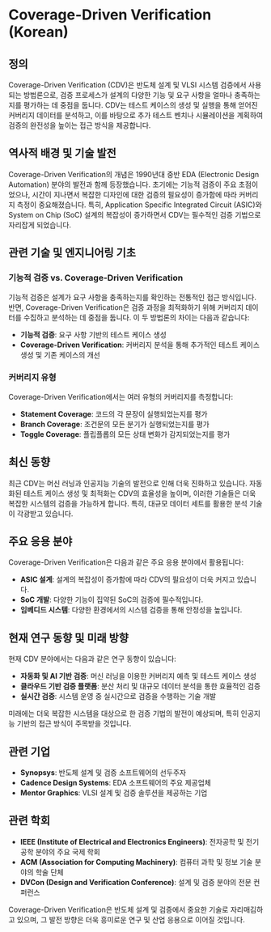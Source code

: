 # Coverage-Driven Verification (Korean)

## 정의

Coverage-Driven Verification (CDV)은 반도체 설계 및 VLSI 시스템 검증에서 사용되는 방법론으로, 검증 프로세스가 설계의 다양한 기능 및 요구 사항을 얼마나 충족하는지를 평가하는 데 중점을 둡니다. CDV는 테스트 케이스의 생성 및 실행을 통해 얻어진 커버리지 데이터를 분석하고, 이를 바탕으로 추가 테스트 벤치나 시뮬레이션을 계획하여 검증의 완전성을 높이는 접근 방식을 제공합니다.

## 역사적 배경 및 기술 발전

Coverage-Driven Verification의 개념은 1990년대 중반 EDA (Electronic Design Automation) 분야의 발전과 함께 등장했습니다. 초기에는 기능적 검증이 주요 초점이었으나, 시간이 지나면서 복잡한 디자인에 대한 검증의 필요성이 증가함에 따라 커버리지 측정이 중요해졌습니다. 특히, Application Specific Integrated Circuit (ASIC)와 System on Chip (SoC) 설계의 복잡성이 증가하면서 CDV는 필수적인 검증 기법으로 자리잡게 되었습니다.

## 관련 기술 및 엔지니어링 기초

### 기능적 검증 vs. Coverage-Driven Verification

기능적 검증은 설계가 요구 사항을 충족하는지를 확인하는 전통적인 접근 방식입니다. 반면, Coverage-Driven Verification은 검증 과정을 최적화하기 위해 커버리지 데이터를 수집하고 분석하는 데 중점을 둡니다. 이 두 방법론의 차이는 다음과 같습니다:

- **기능적 검증**: 요구 사항 기반의 테스트 케이스 생성
- **Coverage-Driven Verification**: 커버리지 분석을 통해 추가적인 테스트 케이스 생성 및 기존 케이스의 개선

### 커버리지 유형

Coverage-Driven Verification에서는 여러 유형의 커버리지를 측정합니다:

- **Statement Coverage**: 코드의 각 문장이 실행되었는지를 평가
- **Branch Coverage**: 조건문의 모든 분기가 실행되었는지를 평가
- **Toggle Coverage**: 플립플롭의 모든 상태 변화가 감지되었는지를 평가

## 최신 동향

최근 CDV는 머신 러닝과 인공지능 기술의 발전으로 인해 더욱 진화하고 있습니다. 자동화된 테스트 케이스 생성 및 최적화는 CDV의 효율성을 높이며, 이러한 기술들은 더욱 복잡한 시스템의 검증을 가능하게 합니다. 특히, 대규모 데이터 세트를 활용한 분석 기술이 각광받고 있습니다.

## 주요 응용 분야

Coverage-Driven Verification은 다음과 같은 주요 응용 분야에서 활용됩니다:

- **ASIC 설계**: 설계의 복잡성이 증가함에 따라 CDV의 필요성이 더욱 커지고 있습니다.
- **SoC 개발**: 다양한 기능이 집약된 SoC의 검증에 필수적입니다.
- **임베디드 시스템**: 다양한 환경에서의 시스템 검증을 통해 안정성을 높입니다.

## 현재 연구 동향 및 미래 방향

현재 CDV 분야에서는 다음과 같은 연구 동향이 있습니다:

- **자동화 및 AI 기반 검증**: 머신 러닝을 이용한 커버리지 예측 및 테스트 케이스 생성
- **클라우드 기반 검증 플랫폼**: 분산 처리 및 대규모 데이터 분석을 통한 효율적인 검증
- **실시간 검증**: 시스템 운영 중 실시간으로 검증을 수행하는 기술 개발

미래에는 더욱 복잡한 시스템을 대상으로 한 검증 기법의 발전이 예상되며, 특히 인공지능 기반의 접근 방식이 주목받을 것입니다.

## 관련 기업

- **Synopsys**: 반도체 설계 및 검증 소프트웨어의 선두주자
- **Cadence Design Systems**: EDA 소프트웨어의 주요 제공업체
- **Mentor Graphics**: VLSI 설계 및 검증 솔루션을 제공하는 기업

## 관련 학회

- **IEEE (Institute of Electrical and Electronics Engineers)**: 전자공학 및 전기공학 분야의 주요 국제 학회
- **ACM (Association for Computing Machinery)**: 컴퓨터 과학 및 정보 기술 분야의 학술 단체
- **DVCon (Design and Verification Conference)**: 설계 및 검증 분야의 전문 컨퍼런스

Coverage-Driven Verification은 반도체 설계 및 검증에서 중요한 기술로 자리매김하고 있으며, 그 발전 방향은 더욱 흥미로운 연구 및 산업 응용으로 이어질 것입니다.